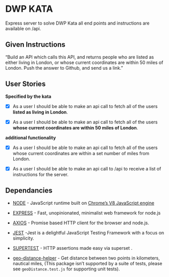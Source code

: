 # DWP KATA

Express server to solve DWP Kata all end points and instructions are available on /api.

## Given Instructions

“Build an API which calls this API, and returns people who are listed as either living in London, or whose current coordinates are within 50 miles of London. Push the answer to Github, and send us a link.”

## User Stories

**Specified by the kata**

- [x] As a user I should be able to make an api call to fetch all of the users **listed as living in London**.

- [x] As a user I should be able to make an api call to fetch all of the users **whose current coordinates are within 50 miles of London**.

**additional functionality**

- [x] As a user I should be able to make an api call to fetch all of the users whose current coordinates are within a set number of miles from London.

- [x] As a user I should be able to make an api call to /api to receive a list of instructions for the server.

## Dependancies

- [NODE](https://nodejs.org/en/) - JavaScript runtime built on [Chrome’s V8 JavaScript engine](https://v8.dev/)

- [EXPRESS](https://expressjs.com/) - Fast, unopinionated, minimalist web framework for node.js

- [AXIOS](https://github.com/axios/axios/blob/master/README.md) - Promise based HTTP client for the browser and node.js.

- [JEST](https://jestjs.io/en/) -Jest is a delightful JavaScript Testing Framework with a focus on simplicity.

- [SUPERTEST](https://www.npmjs.com/package/supertest) - HTTP assertions made easy via superset .

- [geo-distance-helper](https://www.npmjs.com/package/geo-distance-helper) - Get distance between two points in kilometers, nautical miles, (This package isn’t supported by a suite of tests, please see `geoDistance.test.js` for supporting unit tests).
